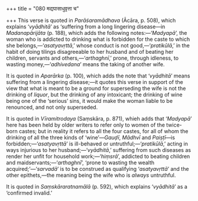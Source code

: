 +++
title = "080 मद्यपासाधुवृत्ता च"

+++
This verse is quoted in *Parāśaramādhava* (Ācāra, p. 508), which
explains ‘*vyādhitā*’ as ‘suffering from a long lingering disease—in
*Madanapārijāta* (p. 188), which adds the following notes:—‘*Madyapā*’,
the woman who is addicted to drinking what is forbidden for the caste to
which she belongs,—‘*asatyavṛttā*,’ whose conduct is not
good,—‘*pratikūlā*,’ in the habit of doing tilings disagreeable to her
husband and of beating her children, servants and others,—‘*arthaghnī*,’
prone, through idleness, to wasting money,—‘*adhivedana*’ means the
taking of another wife.

It is quoted in *Aparārka* (p. 100), which adds the note that
‘*vyādhitā*’ means suffering from a lingering disease;—it quotes this
verse in support of the view that what is meant to be a ground for
superseding the wife is not the drinking of *liquor*, but the drinking
of any intoxicant; the drinking of wine being one of the ‘serious’ sins,
it would make the woman liable to be renounced, and not only superseded.

It is quoted in *Vīramitrodaya* (Saṃskāra, p. 871), whieh adds that
‘*Madyapā*’ here has been held by older writers to refer only to women
of the twice-born castes; but in reality it refers to all the four
castes, for all of whom the drinking of all the three kinds of
‘wine’—*Gauḍī*, *Mādhvī* and *Paiṣṭī*—is forbidden;—‘*asatyavṛttā*’ is
ill-behaved or untruthful;—‘*pratikūlā*,’ acting in ways injurious to
her husband;—‘*vyādhitā*,’ suffering from such diseases as render her
unfit for household work;—‘*hiṃsrā*’, addicted to beating children and
maidservants;—‘*arthaghnī*’, ‘prone to wasting the wealth
acquired;’—‘*sarvadā*’ is to be construed as qualifying ‘*asatyavṛttā*’
and the other epithets,—the meaning being the wife who is *always*
untruthful.

It is quoted in *Saṃskāraratnamālā* (p. 592), which explains
‘*vyādhitā*’ as a ‘confirmed invalid.’


